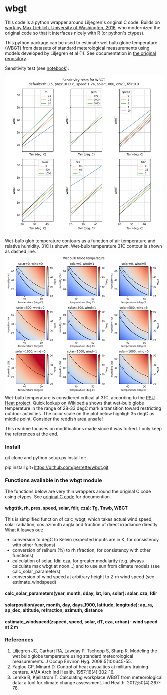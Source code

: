# wbgt

This code is a python wrapper around Liljegren's original C code.
Builds on [work by Max Lieblich, University of Washington, 2016](https://github.com/mdljts/wbgt), who modernized the original code so that it interfaces nicely with R (or python's ctypes).

This python package can be used to estimate wet bulb globe temperature (WBGT) from datasets of standard meterological measurements using models developed by Liljegren et al (1).
See documentation in [the original repository](https://github.com/mdljts/wbgt).

Sensitivity test (see [notebook](wbgt.ipynb)):

![sensitivity](sensitivity.png)

Wet-bulb glob temperature contours as a function of air temperature and relative humidity.
31C is shown. Wet-bulb temperature 31C contour is shown as dashed line.
![sensitivity](sensitivity_contours.png)
Wet-bulb temperature is consdiered critical at 31C, according to the [PSU Heat project](https://theconversation.com/how-hot-is-too-hot-for-the-human-body-our-lab-found-heat-humidity-gets-dangerous-faster-than-many-people-realize-185593).
Quick lookup on Wikipedia shows that wet-bulb globe temperature in the range of 28-33 degC mark a transition toward restricting outdoor activities.
The color scale on the plot below highligh 35 degC as middle point. Consider the reddish area unsafe!

This readme focuses on modifications made since it was forked. I only keep the references at the end.

### Install

git clone and python setup.py install or:

pip install git+https://github.com/perrette/wbgt.git

### Functions available in the wbgt module

The functions below are very thin wrappers around the original C code using ctypes.
See [original C code](src/wbgt.c) for documention.

#### wbgt(tk, rh, pres, speed, solar, fdir, cza): Tg, Tnwb, WBGT

This is simplified function of calc_wbgt, which takes actual wind speed, solar radiation, cos azimuth angla and fraction of direct irradiance directly
What it leaves out:

-   conversion to degC to Kelvin (expected inputs are in K, for consistency with other functions)
-   conversion of relhum (%) to rh (fraction, for consistency with other functions)
-   calculation of solar, fdir, cza, for greater modularity (e.g. always calculate max wbgt at noon...) and to use sun from climate models (see calc_solar_parameters)
-   conversion of wind speed at arbitrary height to 2-m wind speed (see estimate_windspeed)

#### calc_solar_parameters(year, month, dday, lat, lon, solar): solar, cza, fdir

#### solarposition(year, month, day, days_1900, latitude, longitude): ap_ra, ap_dec, altitude, refraction, azimuth, distance

#### estimate_windspeed(zspeed, speed, solar, dT, cza, urban) : wind speed at 2 m

### References

1. Liljegren JC, Carhart RA, Lawday P, Tschopp S, Sharp R. Modeling the wet bulb globe temperature using standard meteorological measurements. J Occup Environ Hyg. 2008;5(10):645-55.
2. Yaglou CP, Minard D. Control of heat casualties at military training centers. AMA Arch Ind Health. 1957;16(4):302-16.
3. Lemke B, Kjellstrom T. Calculating workplace WBGT from meteorological data: a tool for climate change assessment. Ind Health. 2012;50(4):267-78.
